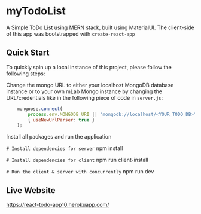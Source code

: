 # myTodoList
A Simple ToDo List using MERN stack, built using MaterialUI. 
The client-side of this app was bootstrapped with `create-react-app`


## Quick Start

To quickly spin up a local instance of this project, please follow the following steps:

Change the mongo URL to either your localhost MongoDB database instance or to your own mLab Mongo instance by changing the URL/credentials like in the following piece of code in `server.js`:

```javascript
    mongoose.connect(
        process.env.MONGODB_URI || "mongodb://localhost/<YOUR_TODO_DB>",
        { useNewUrlParser: true }
    );
```

Install all packages and run the application

`# Install dependencies for server`
npm install

`# Install dependencies for client`
npm run client-install

`# Run the client & server with concurrently`
npm run dev


## Live Website
https://react-todo-app10.herokuapp.com/

